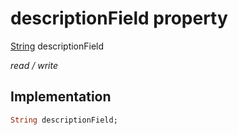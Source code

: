 


# descriptionField property






[String](https://api.flutter.dev/flutter/dart-core/String-class.html) descriptionField
  
_read / write_






## Implementation

```dart
String descriptionField;


```








